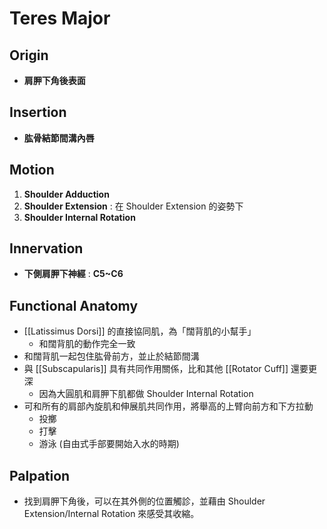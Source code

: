 # Teres Major
## Origin
* **肩胛下角後表面**  

## Insertion
* **肱骨結節間溝內唇**  

## Motion
1. **Shoulder Adduction**
2. **Shoulder Extension** : 在 Shoulder Extension 的姿勢下
3. **Shoulder Internal Rotation**  

## Innervation
* **下側肩胛下神經** : **C5~C6**  

## Functional Anatomy
* [[Latissimus Dorsi]] 的直接協同肌，為「闊背肌的小幫手」
	* 和闊背肌的動作完全一致
* 和闊背肌一起包住肱骨前方，並止於結節間溝
* 與 [[Subscapularis]] 具有共同作用關係，比和其他 [[Rotator Cuff]] 還要更深
	* 因為大圓肌和肩胛下肌都做 Shoulder Internal Rotation
* 可和所有的肩部內旋肌和伸展肌共同作用，將舉高的上臂向前方和下方拉動
	* 投擲
	* 打擊
	* 游泳 (自由式手部要開始入水的時期)  
	
## Palpation
* 找到肩胛下角後，可以在其外側的位置觸診，並藉由 Shoulder Extension/Internal Rotation 來感受其收縮。